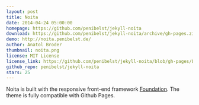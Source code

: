 ```yaml
---
layout: post
title: Noita
date: 2014-04-24 05:00:00
homepage: https://github.com/penibelst/jekyll-noita
download: https://github.com/penibelst/jekyll-noita/archive/gh-pages.zip
demo: http://noita.penibelst.de/
author: Anatol Broder
thumbnail: noita.png
license: MIT License
license_link: https://github.com/penibelst/jekyll-noita/blob/gh-pages/LICENSE
github_repo: penibelst/jekyll-noita
stars: 25
---
```


Noita is built with the responsive front-end framework
[Foundation](http://foundation.zurb.com/). The theme is fully
compatible with Github Pages.
